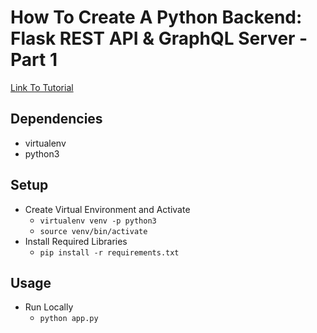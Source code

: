 # How To Create A Python Backend: Flask REST API & GraphQL Server - Part 1

[Link To Tutorial](https://medium.com/@roanresources/how-to-create-a-python-backend-flask-rest-api-graphql-server-part-1-bded6f88f89)

## Dependencies
- virtualenv
- python3

## Setup
- Create Virtual Environment and Activate
    - `virtualenv venv -p python3`
    - `source venv/bin/activate`
- Install Required Libraries
    - `pip install -r requirements.txt`

## Usage
- Run Locally
    - `python app.py`
